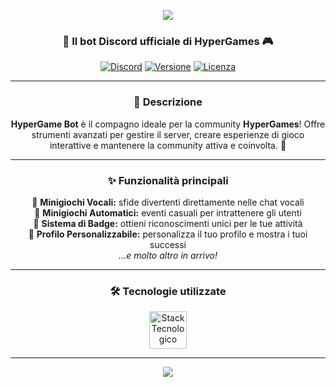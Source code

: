 <!-- Banner -->
<p align="center">
  <img src="https://capsule-render.vercel.app/api?type=waving&color=0:7F00FF,100:E100FF&height=200&section=header&text=HyperGame%20Bot&fontSize=60&fontColor=ffffff&animation=fadeIn&fontAlignY=35"/>
</p>

<h3 align="center">🤖 Il bot Discord ufficiale di HyperGames 🎮</h3>

<p align="center">
  <a href="https://discord.gg/"><img src="https://img.shields.io/badge/Discord-HyperGames-5865F2?style=for-the-badge&logo=discord&logoColor=white" alt="Discord"/></a>
  <a href="#"><img src="https://img.shields.io/badge/Versione-1.0.0-blueviolet?style=for-the-badge" alt="Versione"/></a>
  <a href="#"><img src="https://img.shields.io/github/license/HyperGames/HyperGameBot?style=for-the-badge" alt="Licenza"/></a>
</p>

---

<!-- Descrizione -->
<h3 align="center">📖 Descrizione</h3>

<p align="center">
  <b>HyperGame Bot</b> è il compagno ideale per la community <b>HyperGames</b>!  
  Offre strumenti avanzati per gestire il server, creare esperienze di gioco interattive  
  e mantenere la community attiva e coinvolta. 🚀
</p>

---

<!-- Funzionalità -->
<h3 align="center">✨ Funzionalità principali</h3>

<p align="center">
  💠 <b>Minigiochi Vocali:</b> sfide divertenti direttamente nelle chat vocali<br/>
  💠 <b>Minigiochi Automatici:</b> eventi casuali per intrattenere gli utenti<br/>
  💠 <b>Sistema di Badge:</b> ottieni riconoscimenti unici per le tue attività<br/>
  💠 <b>Profilo Personalizzabile:</b> personalizza il tuo profilo e mostra i tuoi successi<br/>
  <i>...e molto altro in arrivo!</i>
</p>

---

<!-- Stack -->
<h3 align="center">🛠️ Tecnologie utilizzate</h3>

<p align="center">
  <img src="https://skillicons.dev/icons?i=js,nodejs,mongodb,discord" height="60" alt="Stack Tecnologico"/>
</p>


---

<!-- Footer -->
<p align="center">
  <img src="https://capsule-render.vercel.app/api?type=waving&color=0:7F00FF,100:E100FF&height=100&section=footer"/>
</p>
